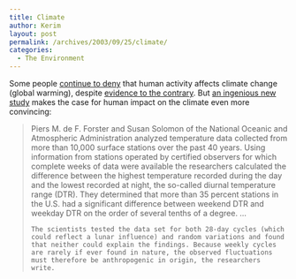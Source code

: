 ```yaml
---
title: Climate
author: Kerim
layout: post
permalink: /archives/2003/09/25/climate/
categories:
  - The Environment
---
```

Some people <a href="http://washingtontimes.com/commentary/20030701-092341-9612r.htm" onclick="_gaq.push(['_trackEvent', 'outbound-article', 'http://washingtontimes.com/commentary/20030701-092341-9612r.htm', 'continue to deny']);" >continue to deny</a> that human activity affects climate change (global warming), despite <a href="http://www.gcrio.org/ipcc/qa/03.html" onclick="_gaq.push(['_trackEvent', 'outbound-article', 'http://www.gcrio.org/ipcc/qa/03.html', 'evidence to the contrary']);" >evidence to the contrary</a>. But <a href="http://www.sciam.com/article.cfm?articleID=0002C7F3-2229-1F66-905980A84189EEDF" onclick="_gaq.push(['_trackEvent', 'outbound-article', 'http://www.sciam.com/article.cfm?articleID=0002C7F3-2229-1F66-905980A84189EEDF', 'an ingenious new study']);" >an ingenious new study</a> makes the case for human impact on the climate even more convincing:


>   Piers M. de F. Forster and Susan Solomon of the National Oceanic and Atmospheric Administration analyzed temperature data collected from more than 10,000 surface stations over the past 40 years. Using information from stations operated by certified observers for which complete weeks of data were available the researchers calculated the difference between the highest temperature recorded during the day and the lowest recorded at night, the so-called diurnal temperature range (DTR). They determined that more than 35 percent stations in the U.S. had a significant difference between weekend DTR and weekday DTR on the order of several tenths of a degree. &#8230; 
>   
>   
>     The scientists tested the data set for both 28-day cycles (which could reflect a lunar influence) and random variations and found that neither could explain the findings. Because weekly cycles are rarely if ever found in nature, the observed fluctuations must therefore be anthropogenic in origin, the researchers write.
>   


